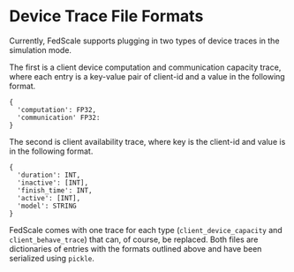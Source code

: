 # Device Trace File Formats

Currently, FedScale supports plugging in two types of device traces in the simulation mode. 

The first is a client device computation and communication capacity trace, where each entry is a key-value pair of client-id and a value in the following format.
```
{
  'computation': FP32, 
  'communication' FP32: 
}
```

The second is client availability trace, where key is the client-id and value is in the following format.
```
{
  'duration': INT, 
  'inactive': [INT], 
  'finish_time': INT, 
  'active': [INT], 
  'model': STRING
}
```

FedScale comes with one trace for each type (`client_device_capacity` and `client_behave_trace`) that can, of course, be replaced.
Both files are dictionaries of entries with the formats outlined above and have been serialized using `pickle`.
